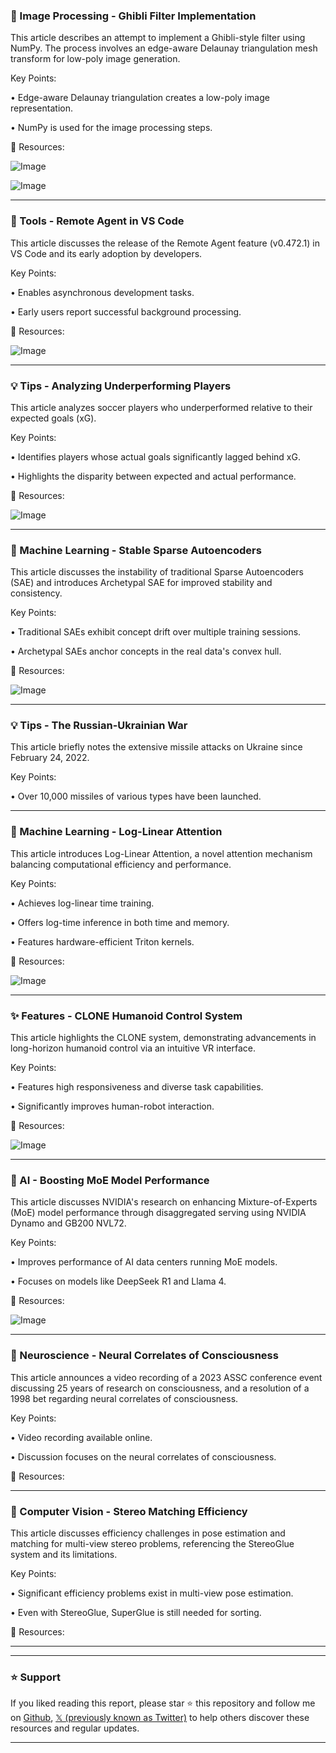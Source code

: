 ### 🤖 Image Processing - Ghibli Filter Implementation

This article describes an attempt to implement a Ghibli-style filter using NumPy.  The process involves an edge-aware Delaunay triangulation mesh transform for low-poly image generation.

Key Points:

•  Edge-aware Delaunay triangulation creates a low-poly image representation.

•  NumPy is used for the image processing steps.


🔗 Resources:

![Image](https://pbs.twimg.com/media/Gs8l2_nasAA2CE6?format=jpg&name=small)

![Image](https://pbs.twimg.com/media/GnAKMpZbwAAXLj_?format=jpg&name=small)

---

### 🚀 Tools - Remote Agent in VS Code

This article discusses the release of the Remote Agent feature (v0.472.1) in VS Code and its early adoption by developers.

Key Points:

•  Enables asynchronous development tasks.

•  Early users report successful background processing.


🔗 Resources:

![Image](https://pbs.twimg.com/media/GqXKE88bMAEnmbd.png)

---

### 💡 Tips -  Analyzing Underperforming Players

This article analyzes soccer players who underperformed relative to their expected goals (xG).

Key Points:

•  Identifies players whose actual goals significantly lagged behind xG.

•  Highlights the disparity between expected and actual performance.


🔗 Resources:

![Image](https://pbs.twimg.com/media/Gs68ad3WoAAQjDr?format=jpg&name=small)

---

### 🤖 Machine Learning - Stable Sparse Autoencoders

This article discusses the instability of traditional Sparse Autoencoders (SAE) and introduces Archetypal SAE for improved stability and consistency.

Key Points:

•  Traditional SAEs exhibit concept drift over multiple training sessions.

•  Archetypal SAEs anchor concepts in the real data's convex hull.


🔗 Resources:

![Image](https://pbs.twimg.com/media/Gl8pXbBWIAAaPis?format=jpg&name=small)

---

### 💡 Tips -  The Russian-Ukrainian War

This article briefly notes the extensive missile attacks on Ukraine since February 24, 2022.

Key Points:

• Over 10,000 missiles of various types have been launched.


---

### 🤖 Machine Learning - Log-Linear Attention

This article introduces Log-Linear Attention, a novel attention mechanism balancing computational efficiency and performance.

Key Points:

• Achieves log-linear time training.

• Offers log-time inference in both time and memory.

• Features hardware-efficient Triton kernels.


🔗 Resources:

![Image](https://pbs.twimg.com/media/GsuGhSabIAA-LFC?format=jpg&name=small)

---

### ✨ Features - CLONE Humanoid Control System

This article highlights the CLONE system, demonstrating advancements in long-horizon humanoid control via an intuitive VR interface.

Key Points:

•  Features high responsiveness and diverse task capabilities.

•  Significantly improves human-robot interaction.


🔗 Resources:

![Image](https://pbs.twimg.com/amplify_video_thumb/1930826346718261248/img/knk7q3kaC5FdLRjI.jpg)

---

### 🤖 AI - Boosting MoE Model Performance

This article discusses NVIDIA's research on enhancing Mixture-of-Experts (MoE) model performance through disaggregated serving using NVIDIA Dynamo and GB200 NVL72.

Key Points:

• Improves performance of AI data centers running MoE models.

• Focuses on models like DeepSeek R1 and Llama 4.


🔗 Resources:

![Image](https://pbs.twimg.com/media/GsyGSeObEAAagEH?format=jpg&name=small)

---

### 🤖 Neuroscience -  Neural Correlates of Consciousness

This article announces a video recording of a 2023 ASSC conference event discussing 25 years of research on consciousness, and a resolution of a 1998 bet regarding neural correlates of consciousness.


Key Points:

• Video recording available online.

• Discussion focuses on the neural correlates of consciousness.

🔗 Resources:

---

### 🤖 Computer Vision - Stereo Matching Efficiency

This article discusses efficiency challenges in pose estimation and matching for multi-view stereo problems, referencing the StereoGlue system and its limitations.

Key Points:

•  Significant efficiency problems exist in multi-view pose estimation.

•  Even with StereoGlue, SuperGlue is still needed for sorting.

🔗 Resources:

---


---

### ⭐️ Support

If you liked reading this report, please star ⭐️ this repository and follow me on [Github](https://github.com/Drix10), [𝕏 (previously known as Twitter)](https://x.com/DRIX_10_) to help others discover these resources and regular updates.

---
